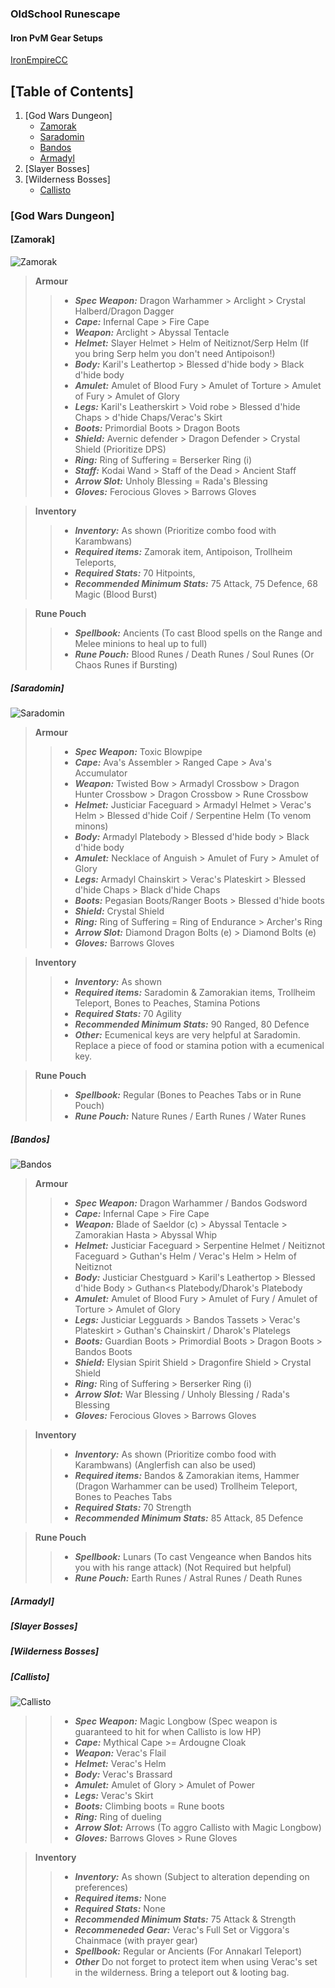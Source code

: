 ### OldSchool Runescape
#### Iron PvM Gear Setups
[IronEmpireCC](https://discord.com/invite/ironempire)

## [Table of Contents]
1. [God Wars Dungeon]
      - [Zamorak](#zamorak)
      - [Saradomin](#saradomin)
      - [Bandos](#bandos)
      - [Armadyl](#armadyl)
2. [Slayer Bosses]
3. [Wilderness Bosses]
      - [Callisto](#callisto)
      
###  [God Wars Dungeon]
####  [Zamorak]
![Zamorak](https://i.imgur.com/KMdFBA3.png)
>**Armour**
>>- ***Spec Weapon:*** Dragon Warhammer > Arclight > Crystal Halberd/Dragon Dagger
>>- ***Cape:*** Infernal Cape  > Fire Cape 
>>- ***Weapon:*** Arclight > Abyssal Tentacle
>>- ***Helmet:*** Slayer Helmet > Helm of Neitiznot/Serp Helm (If you bring Serp helm you don't need Antipoison!)
>>- ***Body:*** Karil's Leathertop > Blessed d'hide body > Black d'hide body
>>- ***Amulet:***  Amulet of Blood Fury > Amulet of Torture > Amulet of Fury > Amulet of Glory
>>- ***Legs:*** Karil's Leatherskirt > Void robe > Blessed d'hide Chaps > d'hide Chaps/Verac's Skirt
>>- ***Boots:*** Primordial Boots > Dragon Boots
>>- ***Shield:*** Avernic defender > Dragon Defender > Crystal Shield (Prioritize DPS)
>>- ***Ring:*** Ring of Suffering = Berserker Ring (i)
>>- ***Staff:*** Kodai Wand > Staff of the Dead > Ancient Staff
>>- ***Arrow Slot:*** Unholy Blessing = Rada's Blessing
>>- ***Gloves:*** Ferocious Gloves > Barrows Gloves

>**Inventory**
>>- ***Inventory:*** As shown (Prioritize combo food with Karambwans)
>>- ***Required items:*** Zamorak item, Antipoison, Trollheim Teleports,
>>- ***Required Stats:*** 70 Hitpoints, 
>>- ***Recommended Minimum Stats:*** 75 Attack, 75 Defence, 68 Magic (Blood Burst)

>**Rune Pouch**
>>- ***Spellbook:*** Ancients (To cast Blood spells on the Range and Melee minions to heal up to full)
>>- ***Rune Pouch:*** Blood Runes / Death Runes / Soul Runes (Or Chaos Runes if Bursting)
#####  [Saradomin]
![Saradomin](https://i.imgur.com/rMiaKCj.png)
>**Armour**
>>- ***Spec Weapon:*** Toxic Blowpipe
>>- ***Cape:*** Ava's Assembler > Ranged Cape > Ava's Accumulator
>>- ***Weapon:*** Twisted Bow > Armadyl Crossbow > Dragon Hunter Crossbow > Dragon Crossbow > Rune Crossbow
>>- ***Helmet:*** Justiciar Faceguard > Armadyl Helmet > Verac's Helm > Blessed d'hide Coif / Serpentine Helm (To venom minons)
>>- ***Body:*** Armadyl Platebody > Blessed d'hide body > Black d'hide body
>>- ***Amulet:***  Necklace of Anguish > Amulet of Fury > Amulet of Glory
>>- ***Legs:*** Armadyl Chainskirt > Verac's Plateskirt > Blessed d'hide Chaps > Black d'hide Chaps
>>- ***Boots:*** Pegasian Boots/Ranger Boots > Blessed d'hide boots
>>- ***Shield:*** Crystal Shield
>>- ***Ring:*** Ring of Suffering = Ring of Endurance > Archer's Ring
>>- ***Arrow Slot:*** Diamond Dragon Bolts (e) > Diamond Bolts (e)
>>- ***Gloves:*** Barrows Gloves

>**Inventory**
>>- ***Inventory:*** As shown
>>- ***Required items:*** Saradomin & Zamorakian items, Trollheim Teleport, Bones to Peaches, Stamina Potions
>>- ***Required Stats:*** 70 Agility
>>- ***Recommended Minimum Stats:*** 90 Ranged, 80 Defence
>>- ***Other:*** Ecumenical keys are very helpful at Saradomin. Replace a piece of food or stamina potion with a ecumenical key.

>**Rune Pouch**
>>- ***Spellbook:*** Regular (Bones to Peaches Tabs or in Rune Pouch)
>>- ***Rune Pouch:*** Nature Runes / Earth Runes / Water Runes
#####  [Bandos]
![Bandos](https://i.imgur.com/13Ybpsi.png)
>**Armour**
>>- ***Spec Weapon:*** Dragon Warhammer / Bandos Godsword
>>- ***Cape:*** Infernal Cape  > Fire Cape 
>>- ***Weapon:*** Blade of Saeldor (c) > Abyssal Tentacle > Zamorakian Hasta > Abyssal Whip
>>- ***Helmet:*** Justiciar Faceguard > Serpentine Helmet / Neitiznot Faceguard > Guthan's Helm / Verac's Helm > Helm of Neitiznot
>>- ***Body:*** Justiciar Chestguard > Karil's Leathertop > Blessed d'hide Body > Guthan<s Platebody/Dharok's Platebody
>>- ***Amulet:***  Amulet of Blood Fury > Amulet of Fury / Amulet of Torture > Amulet of Glory
>>- ***Legs:*** Justiciar Legguards > Bandos Tassets > Verac's Plateskirt > Guthan's Chainskirt / Dharok's Platelegs
>>- ***Boots:*** Guardian Boots > Primordial Boots > Dragon Boots > Bandos Boots
>>- ***Shield:*** Elysian Spirit Shield > Dragonfire Shield > Crystal Shield
>>- ***Ring:*** Ring of Suffering > Berserker Ring (i)
>>- ***Arrow Slot:*** War Blessing / Unholy Blessing / Rada's Blessing
>>- ***Gloves:*** Ferocious Gloves > Barrows Gloves

>**Inventory**
>>- ***Inventory:*** As shown (Prioritize combo food with Karambwans) (Anglerfish can also be used)
>>- ***Required items:*** Bandos & Zamorakian items, Hammer (Dragon Warhammer can be used) Trollheim Teleport, Bones to Peaches Tabs
>>- ***Required Stats:*** 70 Strength
>>- ***Recommended Minimum Stats:*** 85 Attack, 85 Defence

>**Rune Pouch**
>>- ***Spellbook:*** Lunars (To cast Vengeance when Bandos hits you with his range attack) (Not Required but helpful)
>>- ***Rune Pouch:*** Earth Runes / Astral Runes / Death Runes
#####  [Armadyl]

#####  [Slayer Bosses]
#####  [Wilderness Bosses]
#####  [Callisto]
![Callisto](https://i.imgur.com/h1ecF10.png)
>>- ***Spec Weapon:*** Magic Longbow (Spec weapon is guaranteed to hit for when Callisto is low HP)
>>- ***Cape:*** Mythical Cape >= Ardougne Cloak
>>- ***Weapon:*** Verac's Flail
>>- ***Helmet:*** Verac's Helm
>>- ***Body:*** Verac's Brassard
>>- ***Amulet:***  Amulet of Glory > Amulet of Power
>>- ***Legs:*** Verac's Skirt
>>- ***Boots:*** Climbing boots = Rune boots
>>- ***Ring:*** Ring of dueling
>>- ***Arrow Slot:*** Arrows (To aggro Callisto with Magic Longbow)
>>- ***Gloves:*** Barrows Gloves > Rune Gloves

>**Inventory**
>>- ***Inventory:*** As shown (Subject to alteration depending on preferences)
>>- ***Required items:*** None
>>- ***Required Stats:*** None
>>- ***Recommended Minimum Stats:*** 75 Attack & Strength
>>- ***Recommeneded Gear:*** Verac's Full Set or Viggora's Chainmace (with prayer gear)
>>- ***Spellbook:*** Regular or Ancients (For Annakarl Teleport)
>>- ***Other*** Do not forget to protect item when using Verac's set in the wilderness. Bring a teleport out & looting bag.
